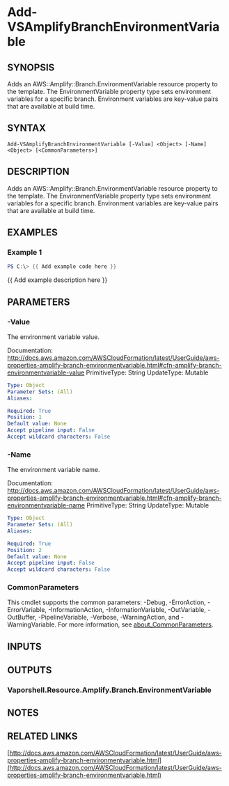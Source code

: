 # Add-VSAmplifyBranchEnvironmentVariable

## SYNOPSIS
Adds an AWS::Amplify::Branch.EnvironmentVariable resource property to the template.
The EnvironmentVariable property type sets environment variables for a specific branch.
Environment variables are key-value pairs that are available at build time.

## SYNTAX

```
Add-VSAmplifyBranchEnvironmentVariable [-Value] <Object> [-Name] <Object> [<CommonParameters>]
```

## DESCRIPTION
Adds an AWS::Amplify::Branch.EnvironmentVariable resource property to the template.
The EnvironmentVariable property type sets environment variables for a specific branch.
Environment variables are key-value pairs that are available at build time.

## EXAMPLES

### Example 1
```powershell
PS C:\> {{ Add example code here }}
```

{{ Add example description here }}

## PARAMETERS

### -Value
The environment variable value.

Documentation: http://docs.aws.amazon.com/AWSCloudFormation/latest/UserGuide/aws-properties-amplify-branch-environmentvariable.html#cfn-amplify-branch-environmentvariable-value
PrimitiveType: String
UpdateType: Mutable

```yaml
Type: Object
Parameter Sets: (All)
Aliases:

Required: True
Position: 1
Default value: None
Accept pipeline input: False
Accept wildcard characters: False
```

### -Name
The environment variable name.

Documentation: http://docs.aws.amazon.com/AWSCloudFormation/latest/UserGuide/aws-properties-amplify-branch-environmentvariable.html#cfn-amplify-branch-environmentvariable-name
PrimitiveType: String
UpdateType: Mutable

```yaml
Type: Object
Parameter Sets: (All)
Aliases:

Required: True
Position: 2
Default value: None
Accept pipeline input: False
Accept wildcard characters: False
```

### CommonParameters
This cmdlet supports the common parameters: -Debug, -ErrorAction, -ErrorVariable, -InformationAction, -InformationVariable, -OutVariable, -OutBuffer, -PipelineVariable, -Verbose, -WarningAction, and -WarningVariable. For more information, see [about_CommonParameters](http://go.microsoft.com/fwlink/?LinkID=113216).

## INPUTS

## OUTPUTS

### Vaporshell.Resource.Amplify.Branch.EnvironmentVariable
## NOTES

## RELATED LINKS

[http://docs.aws.amazon.com/AWSCloudFormation/latest/UserGuide/aws-properties-amplify-branch-environmentvariable.html](http://docs.aws.amazon.com/AWSCloudFormation/latest/UserGuide/aws-properties-amplify-branch-environmentvariable.html)

